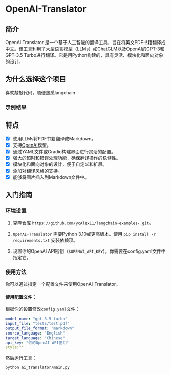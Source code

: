 # OpenAI-Translator

## 简介

OpenAI Translator 是一个基于人工智能的翻译工具，旨在将英文PDF书籍翻译成中文。该工具利用了大型语言模型（LLMs）如ChatGLM以及OpenAI的GPT-3和GPT-3.5 Turbo进行翻译。它是用Python构建的，具有灵活、模块化和面向对象的设计。

## 为什么选择这个项目
喜欢敲敲代码，顺便熟悉langchain
### 示例结果

## 特点

- [X] 使用LLMs将PDF书籍翻译成Markdown。
- [X] 支持[OpenAI](https://platform.openai.com/docs/models)模型。
- [X] 通过YAML文件或Gradio构建界面进行灵活的配置。
- [X] 强大的超时和错误处理功能，确保翻译操作的稳健性。
- [X] 模块化和面向对象的设计，便于自定义和扩展。
- [x] 添加对翻译风格的支持。
- [X] 能够将图片插入到Markdown文件中。

## 入门指南

### 环境设置

1. 克隆仓库 `https://github.com/ycAlex11/langchain-examples-.git`。

2. `OpenAI-Translator` 需要Python 3.10或更高版本。使用 `pip install -r requirements.txt` 安装依赖项。

3. 设置你的OpenAI API密钥（`$OPENAI_API_KEY`）。你需要在config.yaml文件中指定它。

### 使用方法

你可以通过指定一个配置文件来使用OpenAI-Translator。

#### 使用配置文件：

根据你的设置修改`config.yaml`文件：

```yaml
model_name: "gpt-3.5-turbo"
input_file: "tests/test.pdf"
output_file_format: "markdown"
source_language: "English"
target_language: "Chinese"
api_key: "你的OpenAI API密钥"
style:""
```

然后运行工具：

```bash
python ai_translator/main.py
```